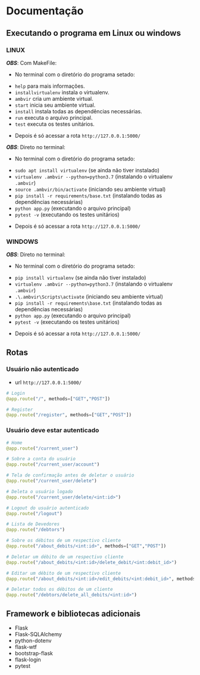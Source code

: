 # Documentação

## Executando o programa em Linux ou windows

### LINUX

***OBS***: Com MakeFile:
- No terminal com o diretório do programa setado:

* `help` para mais informações.
* `installvirtualenv` instala o virtualenv.
* `ambvir` cria um ambiente virtual.
* `start` inicia seu ambiente virtual. 
* `install` instala todas as dependências necessárias. 
* `run` executa o arquivo principal.
* `test` executa os testes unitários.

- Depois é só acessar a rota `http://127.0.0.1:5000/`


***OBS***: Direto no terminal:
- No terminal com o diretório do programa setado:

* `sudo apt install virtualenv` (se ainda não tiver instalado)
* `virtualenv .ambvir --python=python3.7` (instalando o virtualenv `.ambvir`)
* `source .ambvir/bin/activate` (iniciando seu ambiente virtual)
* `pip install -r requirements/base.txt` (instalando todas as dependências necessárias)
* `python app.py` (executando o arquivo principal)
* `pytest -v` (executando os testes unitários)

- Depois é só acessar a rota `http://127.0.0.1:5000/`


### WINDOWS

***OBS***: Direto no terminal:
- No terminal com o diretório do programa setado:

* `pip install virtualenv` (se ainda não tiver instalado)
* `virtualenv .ambvir --python=python3.7` (instalando o virtualenv `.ambvir`)
* `.\.ambvir\Scripts\activate` (iniciando seu ambiente virtual)
* `pip install -r requirements\base.txt` (instalando todas as dependências necessárias)
* `python app.py` (executando o arquivo principal)
* `pytest -v` (executando os testes unitários)

- Depois é só acessar a rota `http://127.0.0.1:5000/`


## Rotas 

### Usuário não autenticado
* url `http://127.0.0.1:5000/`

```python
# Login
@app.route("/", methods=["GET","POST"])

# Register
@app.route("/register", methods=["GET","POST"])
```

### Usuário deve estar autenticado
```python
# Home
@app.route("/current_user")

# Sobre a conta do usuário
@app.route("/current_user/account")

# Tela de confirmação antes de deletar o usuário
@app.route("/current_user/delete")

# Deleta o usuário logado
@app.route("/current_user/delete/<int:id>")

# Logout do usuário autenticado
@app.route("/logout")

# Lista de Devedores
@app.route("/debtors")

# Sobre os débitos de um respectivo cliente
@app.route("/about_debits/<int:id>", methods=["GET","POST"])

# Deletar um débito de um respectivo cliente
@app.route("/about_debits/<int:id>/delete_debit/<int:debit_id>")

# Editar um débito de um respectivo cliente
@app.route("/about_debits/<int:id>/edit_debits/<int:debit_id>", methods=["GET","POST"])

# Deletar todos os débitos de um cliente
@app.route("/debtors/delete_all_debits/<int:id>")
```


## Framework e bibliotecas adicionais

* Flask
* Flask-SQLAlchemy
* python-dotenv
* flask-wtf
* bootstrap-flask
* flask-login
* pytest
